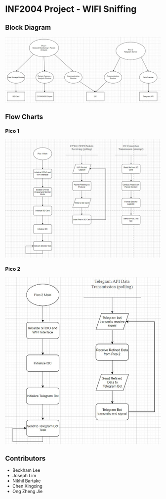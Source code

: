 # INF2004 Project - WIFI Sniffing

## Block Diagram

![Block diagram](block.jpg)

## Flow Charts

### Pico 1

![Pico 1 Flow Chart](pico1flow.jpg)

### Pico 2

![Pico 2 Flow Chart](pico2flow.jpg)

## Contributors

- Beckham Lee
- Joseph Lim
- Nikhil Bartake
- Chen Xingxing
- Ong Zheng Jie